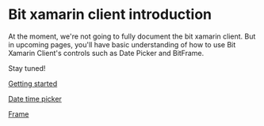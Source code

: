 # Bit xamarin client introduction

At the moment, we're not going to fully document the bit xamarin client. But in upcoming pages, you'll have basic understanding of how to use Bit Xamarin Client's controls such as Date Picker and BitFrame.

Stay tuned!

[Getting started](getting-started.md)

[Date time picker](date-time-picker.md)

[Frame](frame.md)